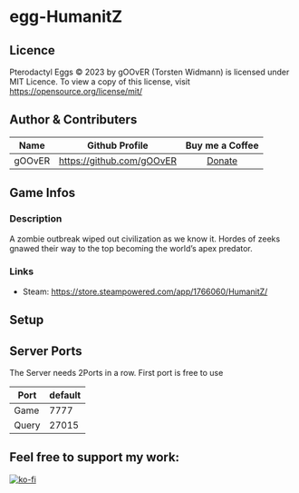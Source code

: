 # egg-HumanitZ

## Licence
Pterodactyl Eggs © 2023 by gOOvER (Torsten Widmann) is licensed under MIT Licence. To view a copy of this license, visit https://opensource.org/license/mit/


## Author & Contributers
| Name        | Github Profile  | Buy me a Coffee |
|:-------------:|:-------------:|:-------------:|
|   gOOvER   | https://github.com/gOOvER | [Donate](https://www.paypal.com/donate/?hosted_button_id=83JB2X6H7DHXJ) |

## Game Infos

### Description
A zombie outbreak wiped out civilization as we know it. Hordes of zeeks gnawed their way to the top becoming the world’s apex predator.

### Links
- Steam: https://store.steampowered.com/app/1766060/HumanitZ/

## Setup

## Server Ports
The Server needs 2Ports in a row. First port is free to use

| Port  | default |
|-------|---------|
| Game  |7777     |
| Query |27015


## Feel free to support my work:

[![ko-fi](https://ko-fi.com/img/githubbutton_sm.svg)](https://ko-fi.com/B0B351D0Q)
